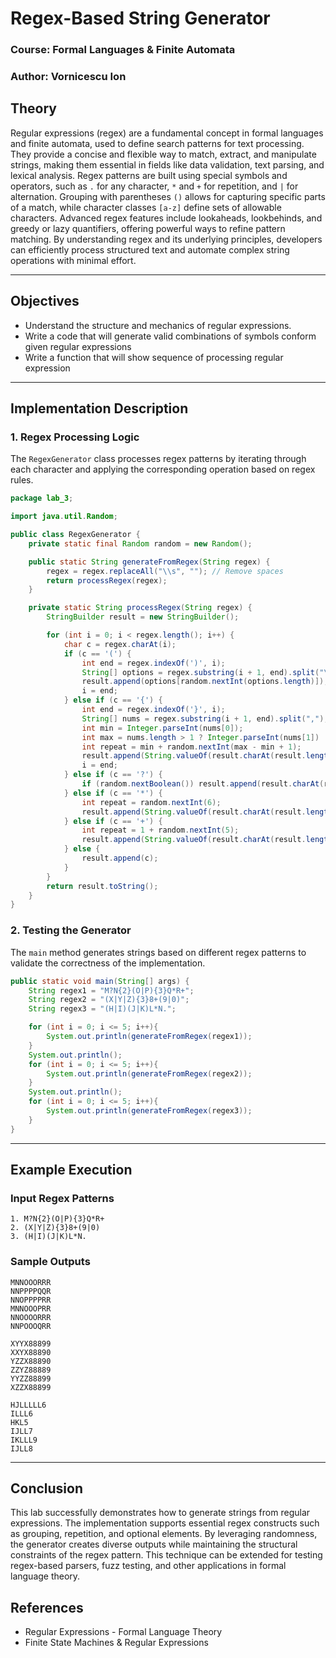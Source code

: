 # Regex-Based String Generator

### Course: Formal Languages & Finite Automata
### Author: Vornicescu Ion

## Theory

Regular expressions (regex) are a fundamental concept in formal languages and finite automata, used to define search patterns for text processing. They provide a concise and flexible way to match, extract, and manipulate strings, making them essential in fields like data validation, text parsing, and lexical analysis. Regex patterns are built using special symbols and operators, such as `.` for any character, `*` and `+` for repetition, and `|` for alternation. Grouping with parentheses `()` allows for capturing specific parts of a match, while character classes `[a-z]` define sets of allowable characters. Advanced regex features include lookaheads, lookbehinds, and greedy or lazy quantifiers, offering powerful ways to refine pattern matching. By understanding regex and its underlying principles, developers can efficiently process structured text and automate complex string operations with minimal effort.

---

## Objectives
* Understand the structure and mechanics of regular expressions.
* Write a code that will generate valid combinations of symbols conform given regular expressions
* Write a function that will show sequence of processing regular expression

---

## Implementation Description

### **1. Regex Processing Logic**
The `RegexGenerator` class processes regex patterns by iterating through each character and applying the corresponding operation based on regex rules.

```java
package lab_3;

import java.util.Random;

public class RegexGenerator {
    private static final Random random = new Random();

    public static String generateFromRegex(String regex) {
        regex = regex.replaceAll("\\s", ""); // Remove spaces
        return processRegex(regex);
    }

    private static String processRegex(String regex) {
        StringBuilder result = new StringBuilder();

        for (int i = 0; i < regex.length(); i++) {
            char c = regex.charAt(i);
            if (c == '(') {
                int end = regex.indexOf(')', i);
                String[] options = regex.substring(i + 1, end).split("\\|");
                result.append(options[random.nextInt(options.length)]);
                i = end;
            } else if (c == '{') {
                int end = regex.indexOf('}', i);
                String[] nums = regex.substring(i + 1, end).split(",");
                int min = Integer.parseInt(nums[0]);
                int max = nums.length > 1 ? Integer.parseInt(nums[1]) : min;
                int repeat = min + random.nextInt(max - min + 1);
                result.append(String.valueOf(result.charAt(result.length() - 1)).repeat(repeat - 1));
                i = end;
            } else if (c == '?') {
                if (random.nextBoolean()) result.append(result.charAt(result.length() - 1));
            } else if (c == '*') {
                int repeat = random.nextInt(6);
                result.append(String.valueOf(result.charAt(result.length() - 1)).repeat(repeat));
            } else if (c == '+') {
                int repeat = 1 + random.nextInt(5);
                result.append(String.valueOf(result.charAt(result.length() - 1)).repeat(repeat - 1));
            } else {
                result.append(c);
            }
        }
        return result.toString();
    }
}
```

### **2. Testing the Generator**
The `main` method generates strings based on different regex patterns to validate the correctness of the implementation.

```java
public static void main(String[] args) {
    String regex1 = "M?N{2}(O|P){3}Q*R+";
    String regex2 = "(X|Y|Z){3}8+(9|0)";
    String regex3 = "(H|I)(J|K)L*N.";

    for (int i = 0; i <= 5; i++){
        System.out.println(generateFromRegex(regex1));
    }
    System.out.println();
    for (int i = 0; i <= 5; i++){
        System.out.println(generateFromRegex(regex2));
    }
    System.out.println();
    for (int i = 0; i <= 5; i++){
        System.out.println(generateFromRegex(regex3));
    }
}
```

---

## Example Execution
### **Input Regex Patterns**
```plaintext
1. M?N{2}(O|P){3}Q*R+
2. (X|Y|Z){3}8+(9|0)
3. (H|I)(J|K)L*N.
```

### **Sample Outputs**
```plaintext
MNNOOORRR
NNPPPPQQR
NNOPPPPRR
MNNOOOPRR
NNOOOORRR
NNPOOOQRR

XYYX88899
XXYX88890
YZZX88890
ZZYZ88889
YYZZ88899
XZZX88899

HJLLLLL6
ILLL6
HKL5
IJLL7
IKLLL9
IJLL8
```

---

## Conclusion
This lab successfully demonstrates how to generate strings from regular expressions. The implementation supports essential regex constructs such as grouping, repetition, and optional elements. By leveraging randomness, the generator creates diverse outputs while maintaining the structural constraints of the regex pattern. This technique can be extended for testing regex-based parsers, fuzz testing, and other applications in formal language theory.

## References
* Regular Expressions - Formal Language Theory
* Finite State Machines & Regular Expressions

